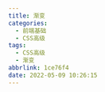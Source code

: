 ```yaml
---
title: 渐变
categories:
  - 前端基础
  - CSS高级
tags:
  - CSS高级
  - 渐变
abbrlink: 1ce76f4
date: 2022-05-09 10:26:15
---
```

